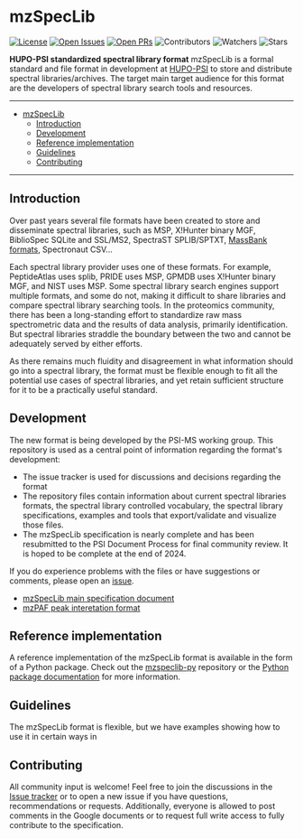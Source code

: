 # mzSpecLib

[![License](https://flat.badgen.net/github/license/HUPO-PSI/mzSpecLib)](https://github.com/HUPO-PSI/SpectralLibraryFormat/blob/master/LICENSE)
[![Open Issues](https://flat.badgen.net/github/open-issues/HUPO-PSI/mzSpecLib)](https://github.com/HUPO-PSI/SpectralLibraryFormat/issues)
[![Open PRs](https://flat.badgen.net/github/open-prs/HUPO-PSI/mzSpecLib)](https://github.com/HUPO-PSI/SpectralLibraryFormat/pulls)
![Contributors](https://flat.badgen.net/github/contributors/HUPO-PSI/mzSpecLib)
![Watchers](https://flat.badgen.net/github/watchers/HUPO-PSI/mzSpecLib)
![Stars](https://flat.badgen.net/github/stars/HUPO-PSI/mzSpecLib)

**HUPO-PSI standardized spectral library format**
mzSpecLib is a formal standard and file format in development at
[HUPO-PSI](http://www.psidev.info/) to store and distribute
spectral libraries/archives. The target main target audience for this format are
the developers of spectral library search tools and resources.

---

- [mzSpecLib](#mzspeclib)
  - [Introduction](#introduction)
  - [Development](#development)
  - [Reference implementation](#reference-implementation)
  - [Guidelines](#guidelines)
  - [Contributing](#contributing)

---

## Introduction

Over past years several file formats have been created to store and disseminate
spectral libraries, such as MSP, X!Hunter binary MGF, BiblioSpec SQLite and
SSL/MS2, SpectraST SPLIB/SPTXT,
[MassBank formats](https://github.com/HUPO-PSI/SpectralLibraryFormat/blob/master/legacy-formats/MassBank.md),
Spectronaut CSV...

Each spectral library provider uses one of these formats. For example,
PeptideAtlas uses splib, PRIDE uses MSP, GPMDB  uses X!Hunter binary MGF, and NIST
uses MSP. Some spectral library search engines support multiple formats, and some
do not, making it difficult to share libraries and compare spectral library
searching tools. In the proteomics community, there has been a long-standing
effort to standardize raw mass spectrometric data and the results of data
analysis, primarily identification. But spectral libraries straddle the boundary
between the two and cannot be adequately served by either efforts.

As there remains much fluidity and disagreement in what information should go
into a spectral library, the format must be flexible enough to fit all the
potential use cases of spectral libraries, and yet retain sufficient structure
for it to be a practically useful standard.


## Development

The new format is being developed by the PSI-MS working group. This repository
is used as a central point of information regarding the format's development:
- The issue tracker is used for discussions and decisions regarding the format
- The repository files contain information about current spectral libraries
  formats, the spectral library controlled vocabulary, the spectral library
  specifications, examples and tools that export/validate and visualize those
  files.
- The mzSpecLib specification is nearly complete and has been resubmitted to the PSI Document Process for final community review. It is hoped to be complete at the end of 2024.

If you do experience problems with the files or have suggestions or comments, please open an [issue](https://github.com/HUPO-PSI/mzSpecLib/issues).

- [mzSpecLib main specification document](https://github.com/HUPO-PSI/mzSpecLib/blob/master/specification/mzSpecLib_specification_v1.0_draft09.docx)
- [mzPAF peak interetation format](https://psidev.info/mzPAF)


## Reference implementation

A reference implementation of the mzSpecLib format is available in the form of a Python package.
Check out the [mzspeclib-py](https://github.com/HUPO-PSI/mzspeclib-py) repository or the
[Python package documentation](https://mzspeclib.readthedocs.io/) for more information.

## Guidelines

The mzSpecLib format is flexible, but we have examples showing how to use it in certain ways in

## Contributing

All community input is welcome! Feel free to join the discussions in the [Issue
tracker](https://github.com/HUPO-PSI/SpectralLibraryFormat/issues) or to open a
new issue if you have questions, recommendations or requests. Additionally,
everyone is allowed to post comments in the Google documents or to request full
write access to fully contribute to the specification.
